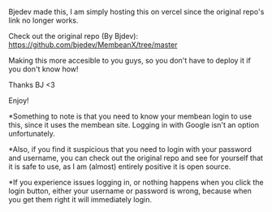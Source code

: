 Bjedev made this, I am simply hosting this on vercel since the original repo's link no longer works.


Check out the original repo (By Bjdev): 
https://github.com/bjedev/MembeanX/tree/master


Making this more accesible to you guys, so you don't have to deploy it if you don't know how!


Thanks BJ <3


Enjoy!

*Something to note is that you need to know your membean login to use this, since it uses the membean site. Logging in with Google isn't an option unfortunately.

*Also, if you find it suspicious that you need to login with your password and username, you can check out the original repo and see for yourself that it is safe to use, as I am (almost) entirely positive it is open source.

*If you experience issues logging in, or nothing happens when you click the login button, either your username or password is wrong, because when you get them right it will immediately login.

